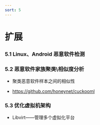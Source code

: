 ```yaml
---
sort: 5
---
```

# 扩展

### 5.1  Linux、Android 恶意软件检测

### 5.2  恶意软件家族聚类\相似度分析

+ 聚类恶意软件样本之间的相似性

+ https://github.com/honeynet/cuckooml

### 5.3  优化虚拟机架构

+ Libvirt——管理多个虚拟化平台

